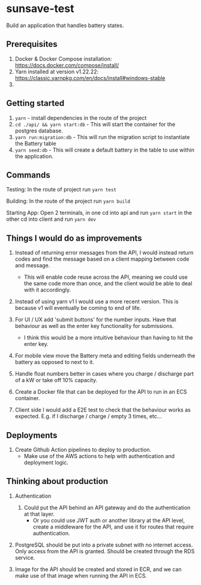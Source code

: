 # sunsave-test
Build an application that handles battery states.

## Prerequisites

1. Docker & Docker Compose installation: https://docs.docker.com/compose/install/
2. Yarn installed at version v1.22.22: https://classic.yarnpkg.com/en/docs/install#windows-stable
3. 

## Getting started

1. `yarn` - install dependencies in the route of the project
2. `cd ./api/ && yarn start:db` - This will start the container for the postgres database.
3. `yarn run:migration:db` - This will run the migration script to instantiate the Battery table
4. `yarn seed:db` - This will create a default battery in the table to use within the application.

## Commands

Testing: In the route of project run `yarn test`

Building: In the route of the project run `yarn build`

Starting App: Open 2 terminals, in one cd into api and run `yarn start` in the other cd into client and run `yarn dev`

## Things I would do as improvements

1. Instead of returning error messages from the API, I would instead return codes and find the message based on a client mapping between code and message.
   - This will enable code reuse across the API, meaning we could use the same code more than once, and the client would be able to deal with it accordingly.

2. Instead of using yarn v1 I would use a more recent version. This is because v1 will eventually be coming to end of life.

3. For UI / UX add 'submit buttons' for the number inputs. Have that behaviour as well as the enter key functionality for submissions.
   - I think this would be a more intuitive behaviour than having to hit the enter key.

4. For mobile view move the Battery meta and editing fields underneath the battery as opposed to next to it.

5. Handle float numbers better in cases where you charge / discharge part of a kW or take off 10% capacity.

6. Create a Docker file that can be deployed for the API to run in an ECS container.

7. Client side I would add a E2E test to check that the behaviour works as expected. E.g. if I discharge / charge / empty 3 times, etc...

## Deployments

1. Create Github Action pipelines to deploy to production.
   - Make use of the AWS actions to help with authentication and deployment logic.

## Thinking about production

1. Authentication 
   1. Could put the API behind an API gateway and do the authentication at that layer.
      - Or you could use JWT auth or another library at the API level, create a middleware for the API, and use it for routes that require authentication.

2. PostgreSQL should be put into a private subnet with no internet access. Only access from the API is granted. Should be created through the RDS service.

3. Image for the API should be created and stored in ECR, and we can make use of that image when running the API in ECS.